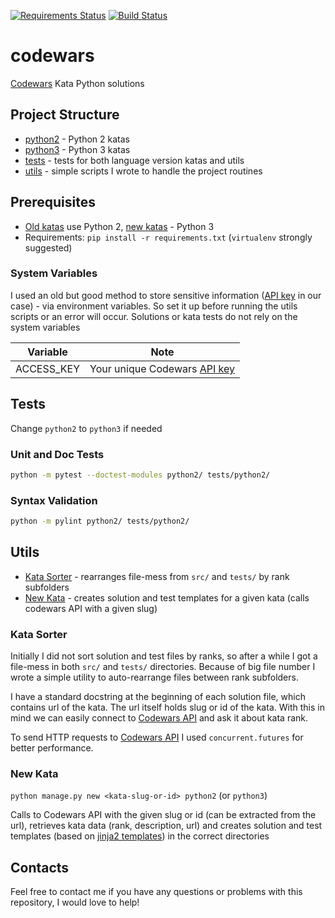 [![Requirements Status](https://requires.io/github/lancelote/codewars/requirements.svg?branch=master)](https://requires.io/github/lancelote/codewars/requirements/?branch=master)
[![Build Status](https://travis-ci.org/lancelote/codewars.svg?branch=master)](https://travis-ci.org/lancelote/codewars)


# codewars

[Codewars](http://www.codewars.com/) Kata Python solutions

## Project Structure

- [python2](python2/) - Python 2 katas
- [python3](python3/) - Python 3 katas
- [tests](tests/) - tests for both language version katas and utils
- [utils](utils/) - simple scripts I wrote to handle the project routines

## Prerequisites

- [Old katas](python2/) use Python 2, [new katas](python3/) - Python 3
- Requirements: `pip install -r requirements.txt` (`virtualenv` strongly suggested)

### System Variables

I used an old but good method to store sensitive information
([API key](http://dev.codewars.com/#authentication) in our case) - via
environment variables. So set it up before running the utils scripts or an
error will occur. Solutions or kata tests do not rely on the system variables

| Variable | Note |
| - | - |
| ACCESS_KEY | Your unique Codewars [API key](http://dev.codewars.com/#authentication) |

## Tests

Change `python2` to `python3` if needed

### Unit and Doc Tests

```bash
python -m pytest --doctest-modules python2/ tests/python2/
```

### Syntax Validation

```bash
python -m pylint python2/ tests/python2/
```

## Utils

- [Kata Sorter](utils/kata_sorter.py) - rearranges file-mess from `src/` and
  `tests/` by rank subfolders
- [New Kata](utils/new_solution.py) - creates solution and test templates for
  a given kata (calls codewars API with a given slug)

### Kata Sorter

Initially I did not sort solution and test files by ranks, so after a while
I got a file-mess in both `src/` and `tests/` directories. Because of big file
number I wrote a simple utility to auto-rearrange files between rank subfolders.

I have a standard docstring at the beginning of each solution file, which
contains url of the kata. The url itself holds slug or id of the kata.
With this in mind we can easily connect to [Codewars API](http://dev.codewars.com/)
and ask it about kata rank.

To send HTTP requests to [Codewars API](http://dev.codewars.com/) I used
`concurrent.futures` for better performance.

### New Kata

`python manage.py new <kata-slug-or-id> python2` (or `python3`)

Calls to Codewars API with the given slug or id (can be extracted from the url),
retrieves kata data (rank, description, url) and creates solution and test
templates (based on [jinja2 templates](utils/templates/)) in the correct
directories

## Contacts

Feel free to contact me if you have any questions or problems with this
repository, I would love to help!
